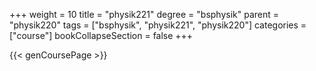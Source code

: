 +++
weight = 10
title = "physik221"
degree = "bsphysik"
parent = "physik220"
tags = ["bsphysik", "physik221", "physik220"]
categories = ["course"]
bookCollapseSection = false
+++

{{< genCoursePage >}}
